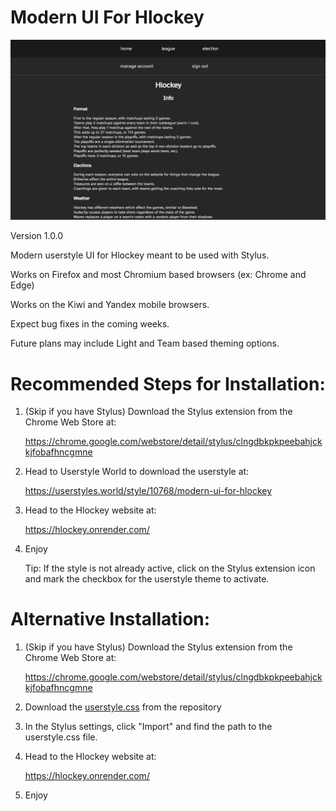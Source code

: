 # Modern UI For Hlockey

![Screenshot of the Hlockey website with added padding, new alignments for headings, and a renewed greyscale color theme](ModernUIPrimaryScreenshot.png?raw=true "UI Screenshot")

Version 1.0.0

Modern userstyle UI for Hlockey meant to be used with Stylus.

Works on Firefox and most Chromium based browsers (ex: Chrome and Edge)

Works on the Kiwi and Yandex mobile browsers.

Expect bug fixes in the coming weeks.

Future plans may include Light and Team based theming options.

# Recommended Steps for Installation:

1. (Skip if you have Stylus) Download the Stylus extension from the Chrome Web Store at:
  
   https://chrome.google.com/webstore/detail/stylus/clngdbkpkpeebahjckkjfobafhncgmne

2. Head to Userstyle World to download the userstyle at:

   https://userstyles.world/style/10768/modern-ui-for-hlockey

3. Head to the Hlockey website at:
    
   https://hlockey.onrender.com/
   
4. Enjoy

   Tip: If the style is not already active, click on the Stylus extension icon and mark the checkbox for the userstyle theme to activate.

# Alternative Installation:

1. (Skip if you have Stylus) Download the Stylus extension from the Chrome Web Store at:
  
   https://chrome.google.com/webstore/detail/stylus/clngdbkpkpeebahjckkjfobafhncgmne

2. Download the [userstyle.css](userstyle.css) from the repository

3. In the Stylus settings, click "Import" and find the path to the userstyle.css file.
   
4. Head to the Hlockey website at:
    
   https://hlockey.onrender.com/

5. Enjoy
